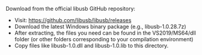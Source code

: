 Download from the official libusb GitHub repository: 

- Visit: https://github.com/libusb/libusb/releases
- Download the latest Windows binary package (e.g., libusb-1.0.28.7z)
- After extracting, the files you need can be found in the VS2019/MS64/dll folder (or other folders corresponding to your compilation environment)
- Copy files like libusb-1.0.dll and libusb-1.0.lib to this directory.
